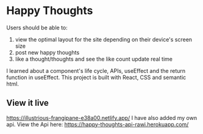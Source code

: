 # Happy Thoughts
Users should be able to:

1. view the optimal layout for the site depending on their device's screen size
2. post new happy thoughts
3. like a thought/thoughts and see the like count update real time

I learned about a component's life cycle, APIs, useEffect and the return function in useEffect.
This project is built with React, CSS and semantic html.

## View it live

https://illustrious-frangipane-e38a00.netlify.app/
I have also added my own api. View the Api here: https://happy-thoughts-api-rawi.herokuapp.com/
